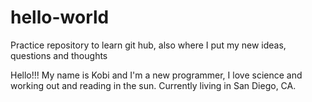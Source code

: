 # hello-world
Practice repository to learn git hub, also where I put my new ideas, questions and thoughts


Hello!!! My name is Kobi and I'm a new programmer, I love science and working out and reading in the sun. Currently living in San Diego, CA.
